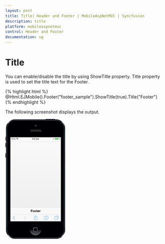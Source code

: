 ```yaml
---
layout: post
title: Title| Header and Footer | MobileAspNetMVC | Syncfusion
description: title
platform: mobileaspnetmvc
control: Header and Footer
documentation: ug
---
```


# Title

You can enable/disable the title by using ShowTitle property. Title property is used to set the title text for the Footer.

{% highlight html %}
@Html.EJMobile().Footer("footer_sample").ShowTitle(true).Title("Footer")
{% endhighlight %}

The following screenshot displays the output.

![](Title_images/Title_img1.png)



